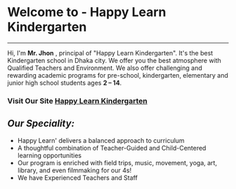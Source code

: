 # Welcome to - Happy Learn Kindergarten

---

Hi, I'm **Mr. Jhon** , principal of "Happy Learn Kindergarten". It's the best Kindergarten school in Dhaka city. We offer you the best atmosphere with Qualified Teachers and Environment. We also offer challenging and rewarding academic programs for pre-school, kindergarten, elementary and junior high school students ages **2 – 14**.

### **Visit Our Site** [Happy Learn Kindergarten](https://www.google.com)

## _Our Speciality:_

- Happy Learn' delivers a balanced approach to curriculum
- A thoughtful combination of Teacher-Guided and Child-Centered learning opportunities
- Our program is enriched with field trips, music, movement, yoga, art, library, and even filmmaking for our 4s!
- We have Experienced Teachers and Staff
